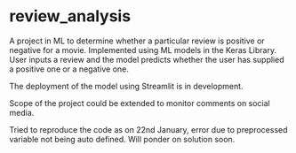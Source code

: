 # review_analysis
A project in ML to determine whether a particular review is positive or negative for a movie. Implemented using ML models in the Keras Library.
User inputs a review and the model predicts whether the user has supplied a positive one or a negative one.

The deployment of the model using Streamlit is in development.

Scope of the project could be extended to monitor comments on social media.

Tried to reproduce the code as on 22nd January, error due to preprocessed variable not being auto defined. Will ponder on solution soon.
